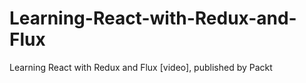 # Learning-React-with-Redux-and-Flux
Learning React with Redux and Flux [video], published by Packt

